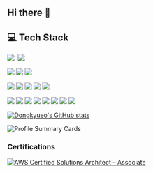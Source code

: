 ## Hi there 👋

<!--
**dongkyueo-ros/dongkyueo-ros** is a ✨ _special_ ✨ repository because its `README.md` (this file) appears on your GitHub profile.

Here are some ideas to get you started:

- 🔭 I’m currently working on ...
- 🌱 I’m currently learning ...
- 👯 I’m looking to collaborate on ...
- 🤔 I’m looking for help with ...
- 💬 Ask me about ...
- 📫 How to reach me: ...
- 😄 Pronouns: ...
- ⚡ Fun fact: ...
-->

## 💻 Tech Stack
<p>
  <img src="https://img.shields.io/badge/C++-00599C?style=flat-square&logo=C%2B%2B&logoColor=white"/></a>&nbsp 
  <img src="https://img.shields.io/badge/Python-3766AB?style=flat-square&logo=Python&logoColor=white"/></a>&nbsp 
</p>

<p>
  <img src="https://img.shields.io/badge/Linux-FCC624?style=for-the-badge&logo=linux&logoColor=black"> 
  <img src="https://img.shields.io/badge/AWS-232F3E?style=for-the-badge&logo=amazonaws&logoColor=white"> 
  <img src="https://img.shields.io/badge/Azure_AI-0078D4?style=for-the-badge&logo=azure&logoColor=white">
</p>


<p>
  <img src="https://img.shields.io/badge/docker-%230db7ed.svg?style=for-the-badge&logo=docker&logoColor=white"> 
  <img src="https://img.shields.io/badge/GitHub Actions-2088FF?style=for-the-badge&logo=GitHub Actions&logoColor=white
</p>


<p>
  <img src="https://img.shields.io/badge/Grafana-F46800?style=for-the-badge&logo=grafana&logoColor=white"/>
  <img src="https://img.shields.io/badge/Prometheus-E6522C?style=for-the-badge&logo=prometheus&logoColor=white"/>
  <img src="https://img.shields.io/badge/Telegraf-3E4E88?style=for-the-badge&logo=influxdata&logoColor=white"/>
  <img src="https://img.shields.io/badge/InfluxDB-22ADF6?style=for-the-badge&logo=influxdb&logoColor=white"/>
</p>

<p>
  <img src="https://img.shields.io/badge/Git-F05032?style=flat-square&logo=git&logoColor=white"/>
  <img src="https://img.shields.io/badge/GitHub-181717?style=flat-square&logo=github&logoColor=white"/>
  <img src="https://img.shields.io/badge/GitLab-FC6D26?style=flat-square&logo=gitlab&logoColor=white"/>
  <img src="https://img.shields.io/badge/Bitbucket-0052CC?style=flat-square&logo=bitbucket&logoColor=white"/>
  <img src="https://img.shields.io/badge/Jira-0053CC?style=flat-square&logo=jira&logoColor=white"/>
  <img src="https://img.shields.io/badge/Confluence-172B4D?style=flat-square&logo=confluence&logoColor=white"/>
  <img src="https://img.shields.io/badge/Notion-000000?style=flat-square&logo=notion&logoColor=white"/>
  <img src="https://img.shields.io/badge/Slack-4A154B?style=flat-square&logo=slack&logoColor=white"/>
</p>

[![Dongkyueo's GitHub stats](https://github-readme-stats.vercel.app/api?username=dongkyueo-ros&theme=swift)](https://github.com/dongkyueo-ros/github-readme-stats)

<!--[![trophy](https://github-profile-trophy.vercel.app/?username=dongkyueo-ros)](https://github.com/dongkyueo-ros/github-profile-trophy)-->

![Profile Summary Cards](https://github-profile-summary-cards.vercel.app/api/cards/profile-details?username=dongkyueo-ros&theme=vue)

### Certifications

<!--START_SECTION:badges-->
[![AWS Certified Solutions Architect – Associate](https://images.credly.com/size/110x110/images/0e284c3f-5164-4b21-8660-0d84737941bc/image.png)](http://www.credly.com/badges/6aed9606-ac65-462d-ae7d-dfed5942a2bd "AWS Certified Solutions Architect – Associate")
<!--END_SECTION:badges-->
